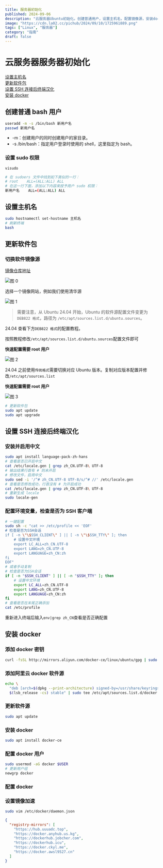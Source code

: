 ```yaml
---
title: 服务器初始化
published: 2024-09-06
description: "云服务器Ubuntu初始化。创建普通用户，设置主机名，配置镜像源，安装docker，SSH终端汉化"
image: "https://cdn.la02.cc/pichub/2024/09/10/1725961889.png"
tags: ["Linux", "服务器"]
category: "指南"
draft: false
---
```


# 云服务器服务器初始化

[设置主机名](#设置主机名)\
[更新软件包](#更新软件包)\
[设置 SSH 连接后终端汉化](#设置-ssh-连接后终端汉化)\
[安装 docker](#安装-docker)

## 创建普通 bash 用户

```bash
useradd -m -s /bin/bash 新用户名
passwd 新用户名
```

- -m：创建用户的同时创建用户的家目录。
- -s /bin/bash：指定用户登录时使用的 shell，这里指定为 bash。

### 设置 sudo 权限

```bash
visudo

# 在 sudoers 文件中找到如下类似的一行：
# root    ALL=(ALL:ALL) ALL
# 在这一行下面，添加以下内容来授予用户 sudo 权限：
新用户名    ALL=(ALL:ALL) ALL
```

## 设置主机名

```bash
sudo hostnamectl set-hostname 主机名
# 刷新终端
bash
```

## 更新软件包

### 切换软件镜像源

[镜像仓库地址](https://mirror.nju.edu.cn/mirrorz-help/ubuntu/)

![图 0](https://cdn.la02.cc/pichub/2024/09/08/1725776657.png)

选择一个镜像网站，例如我们使用清华源

![图 1](https://cdn.la02.cc/pichub/2024/09/08/1725776746.png)

> 需要注意，从 Ubuntu 24.04 开始，Ubuntu 的软件源配置文件变更为 `DEB822 格式`，路径为 `/etc/apt/sources.list.d/ubuntu.sources`。

24.04 查看下方`DEB822 格式`的配置教程。

按照教程修改`/etc/apt/sources.list.d/ubuntu.sources`配置文件即可

**快速配置需要 root 用户**

![图 2](https://cdn.la02.cc/pichub/2024/09/08/1725776946.png)

24.04 之前使用`传统格式`需要切换对应 Ubuntu 版本。复制对应版本配置并修改`/etc/apt/sources.list`

**快速配置需要 root 用户**

![图 3](https://cdn.la02.cc/pichub/2024/09/08/1725777063.png)

```bash
# 更新软件包
sudo apt update
sudo apt upgrade
```

## 设置 SSH 连接后终端汉化

### 安装并启用中文

```bash
sudo apt install language-pack-zh-hans
# 查看是否已开启中文
cat /etc/locale.gen | grep zh_CN.UTF-8\ UTF-8
# 输出结果行首有 # 则未开启
# 修改文件，启用中文
sudo sed -i '/^# zh_CN.UTF-8 UTF-8/s/^# //' /etc/locale.gen
# 查看是否修改成功，行首没有 # 为开启成功
cat /etc/locale.gen | grep zh_CN.UTF-8\ UTF-8
# 重新生成 locale
sudo locale-gen
```

### 配置环境变量，检查是否为 SSH 客户端

```bash
# 一键配置
sudo sh -c "cat >> /etc/profile << 'EOF'
# 检查是否为SSH会话
if [ -n \"\$SSH_CLIENT\" ] || [ -n \"\$SSH_TTY\" ]; then
    # 设置中文环境
    export LC_ALL=zh_CN.UTF-8
    export LANG=zh_CN.UTF-8
    export LANGUAGE=zh_CN:zh
fi
EOF"
# 或者手动复制
# 检查是否为SSH会话
if [ -n "$SSH_CLIENT" ] || [ -n "$SSH_TTY" ]; then
    # 设置中文环境
    export LC_ALL=zh_CN.UTF-8
    export LANG=zh_CN.UTF-8
    export LANGUAGE=zh_CN:zh
fi
# 查看是否在末尾正确添加
cat /etc/profile
```

重新进入终端后输入`env|grep zh_CN`查看是否正确配置

## 安装 docker

### 添加 docker 密钥

```bash
curl -fsSL http://mirrors.aliyun.com/docker-ce/linux/ubuntu/gpg | sudo gpg --dearmor -o /usr/share/keyrings/docker-archive-keyring.gpg
```

### 添加阿里云 docker 软件源

```bash
echo \
  "deb [arch=$(dpkg --print-architecture) signed-by=/usr/share/keyrings/docker-archive-keyring.gpg] http://mirrors.aliyun.com/docker-ce/linux/ubuntu \
  $(lsb_release -cs) stable" | sudo tee /etc/apt/sources.list.d/docker.list > /dev/null
```

### 更新软件源

```bash
sudo apt update
```

### 安装 docker

```bash
sudo apt install docker-ce
```

### 配置 docker 用户

```bash
sudo usermod -aG docker $USER
# 更新用户组
newgrp docker
```

### 配置 docker

### 设置镜像加速

```bash
sudo vim /etc/docker/daemon.json
```

```json
{
  "registry-mirrors": [
    "https://hub.uuuadc.top",
    "https://docker.anyhub.us.kg",
    "https://dockerhub.jobcher.com",
    "https://dockerhub.icu",
    "https://docker.ckyl.me",
    "https://docker.awsl9527.cn"
  ]
}
```
